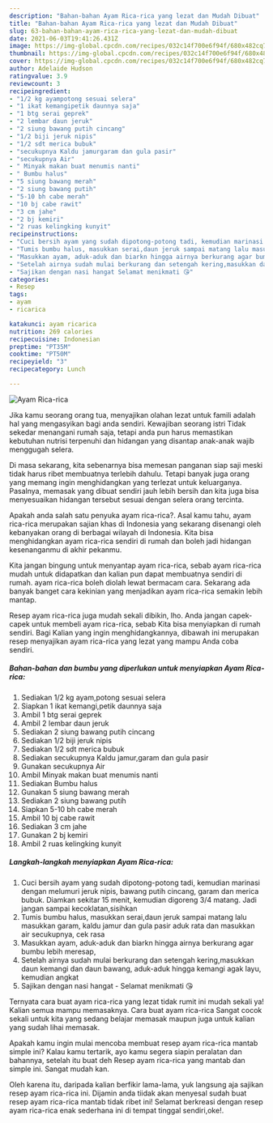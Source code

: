 ```yaml
---
description: "Bahan-bahan Ayam Rica-rica yang lezat dan Mudah Dibuat"
title: "Bahan-bahan Ayam Rica-rica yang lezat dan Mudah Dibuat"
slug: 63-bahan-bahan-ayam-rica-rica-yang-lezat-dan-mudah-dibuat
date: 2021-06-03T19:41:26.431Z
image: https://img-global.cpcdn.com/recipes/032c14f700e6f94f/680x482cq70/ayam-rica-rica-foto-resep-utama.jpg
thumbnail: https://img-global.cpcdn.com/recipes/032c14f700e6f94f/680x482cq70/ayam-rica-rica-foto-resep-utama.jpg
cover: https://img-global.cpcdn.com/recipes/032c14f700e6f94f/680x482cq70/ayam-rica-rica-foto-resep-utama.jpg
author: Adelaide Hudson
ratingvalue: 3.9
reviewcount: 3
recipeingredient:
- "1/2 kg ayampotong sesuai selera"
- "1 ikat kemangipetik daunnya saja"
- "1 btg serai geprek"
- "2 lembar daun jeruk"
- "2 siung bawang putih cincang"
- "1/2 biji jeruk nipis"
- "1/2 sdt merica bubuk"
- "secukupnya Kaldu jamurgaram dan gula pasir"
- "secukupnya Air"
- " Minyak makan buat menumis nanti"
- " Bumbu halus"
- "5 siung bawang merah"
- "2 siung bawang putih"
- "5-10 bh cabe merah"
- "10 bj cabe rawit"
- "3 cm jahe"
- "2 bj kemiri"
- "2 ruas kelingking kunyit"
recipeinstructions:
- "Cuci bersih ayam yang sudah dipotong-potong tadi, kemudian marinasi dengan melumuri jeruk nipis, bawang putih cincang, garam dan merica bubuk. Diamkan sekitar 15 menit, kemudian digoreng 3/4 matang. Jadi jangan sampai kecoklatan,sisihkan"
- "Tumis bumbu halus, masukkan serai,daun jeruk sampai matang lalu masukkan garam, kaldu jamur dan gula pasir aduk rata dan masukkan air secukupnya, cek rasa"
- "Masukkan ayam, aduk-aduk dan biarkn hingga airnya berkurang agar bumbu lebih meresap,"
- "Setelah airnya sudah mulai berkurang dan setengah kering,masukkan daun kemangi dan daun bawang, aduk-aduk hingga kemangi agak layu, kemudian angkat"
- "Sajikan dengan nasi hangat Selamat menikmati 😘"
categories:
- Resep
tags:
- ayam
- ricarica

katakunci: ayam ricarica 
nutrition: 269 calories
recipecuisine: Indonesian
preptime: "PT35M"
cooktime: "PT50M"
recipeyield: "3"
recipecategory: Lunch

---
```



![Ayam Rica-rica](https://img-global.cpcdn.com/recipes/032c14f700e6f94f/680x482cq70/ayam-rica-rica-foto-resep-utama.jpg)

Jika kamu seorang orang tua, menyajikan olahan lezat untuk famili adalah hal yang mengasyikan bagi anda sendiri. Kewajiban seorang istri Tidak sekedar menangani rumah saja, tetapi anda pun harus memastikan kebutuhan nutrisi terpenuhi dan hidangan yang disantap anak-anak wajib menggugah selera.

Di masa  sekarang, kita sebenarnya bisa memesan panganan siap saji meski tidak harus ribet membuatnya terlebih dahulu. Tetapi banyak juga orang yang memang ingin menghidangkan yang terlezat untuk keluarganya. Pasalnya, memasak yang dibuat sendiri jauh lebih bersih dan kita juga bisa menyesuaikan hidangan tersebut sesuai dengan selera orang tercinta. 



Apakah anda salah satu penyuka ayam rica-rica?. Asal kamu tahu, ayam rica-rica merupakan sajian khas di Indonesia yang sekarang disenangi oleh kebanyakan orang di berbagai wilayah di Indonesia. Kita bisa menghidangkan ayam rica-rica sendiri di rumah dan boleh jadi hidangan kesenanganmu di akhir pekanmu.

Kita jangan bingung untuk menyantap ayam rica-rica, sebab ayam rica-rica mudah untuk didapatkan dan kalian pun dapat membuatnya sendiri di rumah. ayam rica-rica boleh diolah lewat bermacam cara. Sekarang ada banyak banget cara kekinian yang menjadikan ayam rica-rica semakin lebih mantap.

Resep ayam rica-rica juga mudah sekali dibikin, lho. Anda jangan capek-capek untuk membeli ayam rica-rica, sebab Kita bisa menyiapkan di rumah sendiri. Bagi Kalian yang ingin menghidangkannya, dibawah ini merupakan resep menyajikan ayam rica-rica yang lezat yang mampu Anda coba sendiri.

<!--inarticleads1-->

##### Bahan-bahan dan bumbu yang diperlukan untuk menyiapkan Ayam Rica-rica:

1. Sediakan 1/2 kg ayam,potong sesuai selera
1. Siapkan 1 ikat kemangi,petik daunnya saja
1. Ambil 1 btg serai geprek
1. Ambil 2 lembar daun jeruk
1. Sediakan 2 siung bawang putih cincang
1. Sediakan 1/2 biji jeruk nipis
1. Sediakan 1/2 sdt merica bubuk
1. Sediakan secukupnya Kaldu jamur,garam dan gula pasir
1. Gunakan secukupnya Air
1. Ambil  Minyak makan buat menumis nanti
1. Sediakan  Bumbu halus
1. Gunakan 5 siung bawang merah
1. Sediakan 2 siung bawang putih
1. Siapkan 5-10 bh cabe merah
1. Ambil 10 bj cabe rawit
1. Sediakan 3 cm jahe
1. Gunakan 2 bj kemiri
1. Ambil 2 ruas kelingking kunyit




<!--inarticleads2-->

##### Langkah-langkah menyiapkan Ayam Rica-rica:

1. Cuci bersih ayam yang sudah dipotong-potong tadi, kemudian marinasi dengan melumuri jeruk nipis, bawang putih cincang, garam dan merica bubuk. Diamkan sekitar 15 menit, kemudian digoreng 3/4 matang. Jadi jangan sampai kecoklatan,sisihkan
1. Tumis bumbu halus, masukkan serai,daun jeruk sampai matang lalu masukkan garam, kaldu jamur dan gula pasir aduk rata dan masukkan air secukupnya, cek rasa
1. Masukkan ayam, aduk-aduk dan biarkn hingga airnya berkurang agar bumbu lebih meresap,
1. Setelah airnya sudah mulai berkurang dan setengah kering,masukkan daun kemangi dan daun bawang, aduk-aduk hingga kemangi agak layu, kemudian angkat
1. Sajikan dengan nasi hangat - Selamat menikmati 😘




Ternyata cara buat ayam rica-rica yang lezat tidak rumit ini mudah sekali ya! Kalian semua mampu memasaknya. Cara buat ayam rica-rica Sangat cocok sekali untuk kita yang sedang belajar memasak maupun juga untuk kalian yang sudah lihai memasak.

Apakah kamu ingin mulai mencoba membuat resep ayam rica-rica mantab simple ini? Kalau kamu tertarik, ayo kamu segera siapin peralatan dan bahannya, setelah itu buat deh Resep ayam rica-rica yang mantab dan simple ini. Sangat mudah kan. 

Oleh karena itu, daripada kalian berfikir lama-lama, yuk langsung aja sajikan resep ayam rica-rica ini. Dijamin anda tiidak akan menyesal sudah buat resep ayam rica-rica mantab tidak ribet ini! Selamat berkreasi dengan resep ayam rica-rica enak sederhana ini di tempat tinggal sendiri,oke!.

